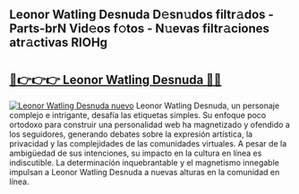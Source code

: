 ## Leonor Watling Desnuda D𝚎sn𝚞dos filtr𝚊dos - Parts-brN Vid𝚎os f𝚘tos - N𝚞evas filtr𝚊ciones atr𝚊ctivas RIOHg

# <h2><a href="http://mb0cq8.tromn.icu/?c=Leonor+Watling+Desnuda">🔗👉👉👉 Leonor Watling Desnuda 🔗🔗</a></h2>

[![Leonor Watling Desnuda nuevo](https://i.imgur.com/pEAQMta.gif)](http://mb0cq8.tromn.icu/?c=Leonor+Watling+Desnuda)
Leonor Watling Desnuda, un personaje complejo e intrigante, desafía las etiquetas simples. Su enfoque poco ortodoxo para construir una personalidad web ha magnetizado y ofendido a los seguidores, generando debates sobre la expresión artística, la privacidad y las complejidades de las comunidades virtuales. A pesar de la ambigüedad de sus intenciones, su impacto en la cultura en línea es indiscutible. La determinación inquebrantable y el magnetismo innegable impulsan a Leonor Watling Desnuda a nuevas alturas en la comunidad en línea.
